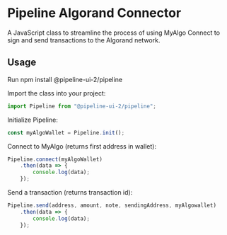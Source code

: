 # Pipeline Algorand Connector
A JavaScript class to streamline the process of using MyAlgo Connect to sign and send transactions to the Algorand network. 
## Usage
Run npm install @pipeline-ui-2/pipeline

Import the class into your project:
```javascript
import Pipeline from "@pipeline-ui-2/pipeline";
```

Initialize Pipeline:
```javascript
const myAlgoWallet = Pipeline.init();
```
Connect to MyAlgo (returns first address in wallet):
```javascript
Pipeline.connect(myAlgoWallet)
    .then(data => {
        console.log(data);
    });
```
Send a transaction (returns transaction id):
```javascript
Pipeline.send(address, amount, note, sendingAddress, myAlgowallet)
    .then(data => {
        console.log(data);
    });
```
